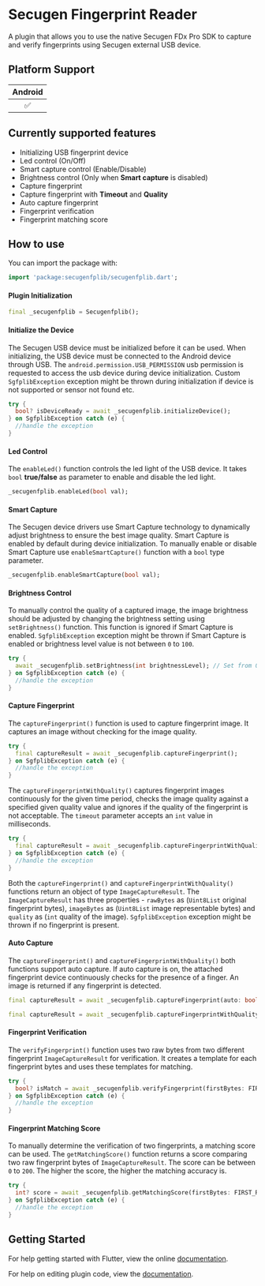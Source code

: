 # Secugen Fingerprint Reader

A plugin that allows you to use the native Secugen FDx Pro SDK to capture and verify fingerprints using Secugen external USB device.

## Platform Support

| Android |
| :-----: |
|   ✅    |

## Currently supported features
* Initializing USB fingerprint device
* Led control (On/Off)
* Smart capture control (Enable/Disable)
* Brightness control (Only when **Smart capture** is disabled)
* Capture fingerprint
* Capture fingerprint with **Timeout** and **Quality**
* Auto capture fingerprint
* Fingerprint verification
* Fingerprint matching score

## How to use

You can import the package with:
```dart
import 'package:secugenfplib/secugenfplib.dart';
```

#### Plugin Initialization
```dart
final _secugenfplib = Secugenfplib();
```

#### Initialize the Device

The Secugen USB device must be initialized before it can be used. When initializing, the USB device
must be connected to the Android device through USB. The `android.permission.USB_PERMISSION` usb
permission is requested to access the usb device during device initialization. Custom `SgfplibException`
exception might be thrown during initialization if device is not supported or sensor not found etc.

```dart
try {
  bool? isDeviceReady = await _secugenfplib.initializeDevice();
} on SgfplibException catch (e) {
  //handle the exception
}
```

#### Led Control

The `enableLed()` function controls the led light of the USB device. It takes `bool` **true/false**
as parameter to enable and disable the led light.

```dart
_secugenfplib.enableLed(bool val);
```

#### Smart Capture

The Secugen device drivers use Smart Capture technology to dynamically adjust brightness to ensure
the best image quality. Smart Capture is enabled by default during device initialization. To manually
enable or disable Smart Capture use `enableSmartCapture()` function with a `bool` type parameter.

```dart
_secugenfplib.enableSmartCapture(bool val);
```

#### Brightness Control

To manually control the quality of a captured image, the image brightness should be adjusted by
changing the brightness setting using `setBrightness()` function. This function is ignored if
Smart Capture is enabled. `SgfplibException` exception might be thrown if Smart Capture is enabled
or brightness level value is not between `0` to `100`.

```dart
try {
  await _secugenfplib.setBrightness(int brightnessLevel); // Set from 0 to 100
} on SgfplibException catch (e) {
  //handle the exception
}
```

#### Capture Fingerprint

The `captureFingerprint()` function is used to capture fingerprint image. It captures an image without
checking for the image quality.

```dart
try {
  final captureResult = await _secugenfplib.captureFingerprint();
} on SgfplibException catch (e) {
  //handle the exception
}
```

The `captureFingerprintWithQuality()` captures fingerprint images continuously for the given time period,
checks the image quality against a specified given quality value and ignores if the quality of the
fingerprint is not acceptable. The `timeout` parameter accepts an `int` value in milliseconds.

```dart
try {
  final captureResult = await _secugenfplib.captureFingerprintWithQuality(timeout: TIMEOUT_IN_MS, quality: QUALITY);
} on SgfplibException catch (e) {
  //handle the exception
}
```

Both the `captureFingerprint()` and `captureFingerprintWithQuality()` functions return an object of type
`ImageCaptureResult`. The `ImageCaptureResult` has three properties - `rawBytes` as (`Uint8List` original
fingerprint bytes), `imageBytes` as (`Uint8List` image representable bytes) and `quality` as (`int`
quality of the image). `SgfplibException` exception might be thrown if no fingerprint is present.

#### Auto Capture

The `captureFingerprint()` and `captureFingerprintWithQuality()` both functions support auto capture.
If auto capture is on, the attached fingerprint device continuously checks for the presence of a finger.
An image is returned if any fingerprint is detected.

```dart
final captureResult = await _secugenfplib.captureFingerprint(auto: bool isAutoOn);
```

```dart
final captureResult = await _secugenfplib.captureFingerprintWithQuality(timeout: TIMEOUT_IN_MS, quality: QUALITY, auto: bool isAutoOn);
```

#### Fingerprint Verification

The `verifyFingerprint()` function uses two raw bytes from two different fingerprint `ImageCaptureResult`
for verification. It creates a template for each fingerprint bytes and uses these templates for matching.

```dart
try {
  bool? isMatch = await _secugenfplib.verifyFingerprint(firstBytes: FIRST_RAW_BYTES, secondBytes: SECOND_RAW_BYTES);
} on SgfplibException catch (e) {
  //handle the exception
}
```

#### Fingerprint Matching Score

To manually determine the verification of two fingerprints, a matching score can be used. The `getMatchingScore()`
function returns a score comparing two raw fingerprint bytes of `ImageCaptureResult`. The score can be between
`0` to `200`. The higher the score, the higher the matching accuracy is.

```dart
try {
  int? score = await _secugenfplib.getMatchingScore(firstBytes: FIRST_RAW_BYTES, secondBytes: SECOND_RAW_BYTES);
} on SgfplibException catch (e) {
  //handle the exception
}
```

## Getting Started

For help getting started with Flutter, view the online
[documentation](https://flutter.io/).

For help on editing plugin code, view the [documentation](https://flutter.io/platform-plugins/#edit-code).

